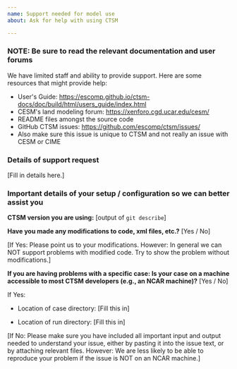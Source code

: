 ```yaml
---
name: Support needed for model use
about: Ask for help with using CTSM

---
```


### NOTE: Be sure to read the relevant documentation and user forums

We have limited staff and ability to provide support. Here are some resources that might provide help:
- User's Guide: https://escomp.github.io/ctsm-docs/doc/build/html/users_guide/index.html
- CESM's land modeling forum: https://xenforo.cgd.ucar.edu/cesm/
- README files amongst the source code
- GitHub CTSM issues: https://github.com/escomp/ctsm/issues/
- Also make sure this issue is unique to CTSM and not really an issue with CESM or CIME

### Details of support request

[Fill in details here.]

### Important details of your setup / configuration so we can better assist you

**CTSM version you are using:** [output of `git describe`]

**Have you made any modifications to code, xml files, etc.?** [Yes / No]

[If Yes: Please point us to your modifications. However: In general we can NOT support problems with modified code. Try to show the problem without modifications.]

**If you are having problems with a specific case: Is your case on a machine accessible to most CTSM developers (e.g., an NCAR machine)?** [Yes / No]

If Yes:

- Location of case directory: [Fill this in]

- Location of run directory: [Fill this in]

[If No: Please make sure you have included all important input and output needed to understand your issue, either by pasting it into the issue text, or by attaching relevant files. However: We are less likely to be able to reproduce your problem if the issue is NOT on an NCAR machine.]
